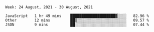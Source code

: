<!--START_SECTION:waka-->
```text
Week: 24 August, 2021 - 30 August, 2021

JavaScript   1 hr 49 mins    ████████████████████▓░░░░   82.96 % 
Other        12 mins         ██▒░░░░░░░░░░░░░░░░░░░░░░   09.57 % 
JSON         9 mins          ██░░░░░░░░░░░░░░░░░░░░░░░   07.44 % 
```
<!--END_SECTION:waka-->
